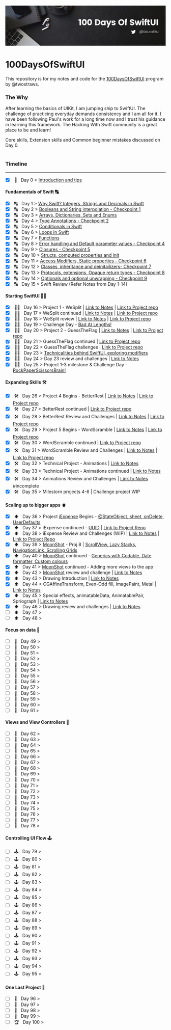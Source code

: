 ![alt text](https://github.com/SaurabhJamadagni/100DaysOfSwiftUI/blob/master/Images/banner.png)

# 100DaysOfSwiftUI

This repository is for my notes and code for the [100DaysOfSwiftUI](https://www.hackingwithswift.com/100/swiftui) program by @twostraws.

### The Why

After learning the basics of UIKit, I am jumping ship to SwiftUI. The challenge of practicing everyday demands consistency and I am all for it. I have been following Paul's work for a long time now and I trust his guidance in learning this framework. The Hacking With Swift community is a great place to be and learn!

Core skills, Extension skills and Common beginner mistakes discussed on Day 0.
<br>
<br>

### Timeline

---

- [x] &nbsp;🏁 &nbsp; Day 0 > [Introduction and tips](/Notes/day_0.md)

#### Fundamentals of Swift 🔠

- [x] &nbsp;🔠 &nbsp; Day 1 > [Why Swift? Integers, Strings and Decimals in Swift](/Notes/day_1.md)
- [x] &nbsp;🔠 &nbsp; Day 2 > [Booleans and String interpolation - Checkpoint 1](/Notes/day_2.md)
- [x] &nbsp;🔠 &nbsp; Day 3 > [Arrays, Dictionaries, Sets and Enums](/Notes/day_3.md)
- [x] &nbsp;🔠 &nbsp; Day 4 > [Type Annotations - Checkpoint 2](/Notes/day_4.md)
- [x] &nbsp;🔠 &nbsp; Day 5 > [Conditionals in Swift](/Notes/day_5.md)
- [x] &nbsp;🔠 &nbsp; Day 6 > [Loops in Swift](/Notes/day_6.md)
- [x] &nbsp;🔠 &nbsp; Day 7 > [Functions](/Notes/day_7.md)
- [x] &nbsp;🔠 &nbsp; Day 8 > [Error handling and Default parameter values - Checkpoint 4](/Notes/day_8.md)
- [x] &nbsp;🔠 &nbsp; Day 9 > [Closures - Checkpoint 5](/Notes/day_9.md)
- [x] &nbsp;🔠 &nbsp; Day 10 > [Structs, computed properties and init](/Notes/day_10.md)
- [x] &nbsp;🔠 &nbsp; Day 11 > [Access Modifiers, Static properties - Checkpoint 6](/Notes/day_11.md)
- [x] &nbsp;🔠 &nbsp; Day 12 > [Classes, inheritance and deinitailizers- Checkpoint 7](/Notes/day_12.md)
- [x] &nbsp;🔠 &nbsp; Day 13 > [Protocols, extensions, Opaque return types - Checkpoint 8](/Notes/day_13.md)
- [x] &nbsp;🔠 &nbsp; Day 14 > [Optionals and optional unwrapping - Checkpoint 9](/Notes/day_14.md)
- [x] &nbsp;🔠 &nbsp; Day 15 > Swift Review (Refer Notes from Day 1-14)

#### Starting SwiftUI 👨‍💻

- [x] &nbsp;👨‍💻 &nbsp; Day 16 > Project 1 - WeSplit | [Link to Notes](/Notes/day_16.md) | [Link to Project repo](https://github.com/SaurabhJamadagni/WeSplit-proj1)
- [x] &nbsp;👨‍💻 &nbsp; Day 17 > WeSplit continued | [Link to Notes](/Notes/day_17.md) | [Link to Project repo](https://github.com/SaurabhJamadagni/WeSplit-proj1)
- [x] &nbsp;👨‍💻 &nbsp; Day 18 > WeSplit review | [Link to Notes](/Notes/day_18.md) | [Link to Project repo](https://github.com/SaurabhJamadagni/WeSplit-proj1)
- [x] &nbsp;👨‍💻 &nbsp; Day 19 > Challenge Day - [Bad At Lengths!](https://github.com/SaurabhJamadagni/bad-at-lengths)
- [x] &nbsp;👨‍💻 &nbsp; Day 20 > Project 2 - GuessTheFlag | [Link to Notes](/Notes/day_20.md) | [Link to Project repo](https://github.com/SaurabhJamadagni/GuessTheFlag-proj2)
- [x] &nbsp;👨‍💻 &nbsp; Day 21 > GuessTheFlag continued | [Link to Project repo](https://github.com/SaurabhJamadagni/GuessTheFlag-proj2)
- [x] &nbsp;👨‍💻 &nbsp; Day 22 > GuessTheFlag challenges | [Link to Project repo](https://github.com/SaurabhJamadagni/GuessTheFlag-proj2)
- [x] &nbsp;👨‍💻 &nbsp; Day 23 > [Technicalities behind SwiftUI, exploring modifiers](/Notes/day_23.md)
- [x] &nbsp;👨‍💻 &nbsp; Day 24 > Day 23 review and challenges | [Link to Notes](/Notes/day_24.md)
- [x] &nbsp;👨‍💻 &nbsp; Day 25 > Project 1-3 milestone & Challenge Day - [RockPaperScissorsBrain!](https://github.com/SaurabhJamadagni/RockPaperScissorsBrain)

#### Expanding Skills 🛠

- [x] &nbsp;🛠 &nbsp; Day 26 > Project 4 Begins - BetterRest | [Link to Notes](/Notes/day_26.md) | [Link to Project repo](https://github.com/SaurabhJamadagni/BetterRest-proj4)
- [x] &nbsp;🛠 &nbsp; Day 27 > BetterRest continued | [Link to Project repo](https://github.com/SaurabhJamadagni/BetterRest-proj4)
- [x] &nbsp;🛠 &nbsp; Day 28 > BetterRest Review and Challenges | [Link to Notes](/Notes/day_28.md) | [Link to Project repo](https://github.com/SaurabhJamadagni/BetterRest-proj4)
- [x] &nbsp;🛠 &nbsp; Day 29 > Project 5 Begins - WordScramble | [Link to Notes](/Notes/day_29.md) | [Link to Project repo](https://github.com/SaurabhJamadagni/WordScramble-proj5)
- [x] &nbsp;🛠 &nbsp; Day 30 > WordScramble continued | [Link to Project repo](https://github.com/SaurabhJamadagni/WordScramble-proj5)
- [x] &nbsp;🛠 &nbsp; Day 31 > WordScramble Review and Challenges | [Link to Notes](/Notes/day_31.md) | [Link to Project repo](https://github.com/SaurabhJamadagni/WordScramble-proj5)
- [x] &nbsp;🛠 &nbsp; Day 32 > Technical Project - Animations | [Link to Notes](/Notes/day_32.md)
- [x] &nbsp;🛠 &nbsp; Day 33 > Technical Project - Animations continued | [Link to Notes](/Notes/day_33.md)
- [x] &nbsp;🛠 &nbsp; Day 34 > Animations Review and Challenges | [Link to Notes](/Notes/day_34.md) #incomplete
- [x] &nbsp;🛠 &nbsp; Day 35 > Milestorn projects 4-6 | Challenge project WIP

#### Scaling up to bigger apps ⬆️

- [x] &nbsp;⬆️ &nbsp; Day 36 > Project [iExpense](https://github.com/SaurabhJamadagni/iExpense-proj7) Begins - [@StateObject, sheet, onDelete, UserDefaults](/Notes/day_36.md)
- [x] &nbsp;⬆️ &nbsp; Day 37 > iExpense continued - [UUID](/Notes/day_37.md) | [Link to Project Repo](https://github.com/SaurabhJamadagni/iExpense-proj7)
- [x] &nbsp;⬆️ &nbsp; Day 38 > iExpense Review and Challenges (WIP) | [Link to Notes](/Notes/day_38.md) | [Link to Project Repo](https://github.com/SaurabhJamadagni/iExpense-proj7)
- [x] &nbsp;⬆️ &nbsp; Day 39 > [MoonShot](https://github.com/SaurabhJamadagni/MoonShot-proj8) - Proj 8 | [ScrollView, Lazy Stacks, NavigationLink, Scrolling Grids](/Notes/day_39.md)
- [x] &nbsp;⬆️ &nbsp; Day 40 > [MoonShot](https://github.com/SaurabhJamadagni/MoonShot-proj8) continued - [Generics with Codable, Date formatter, Custom colours](/Notes/day_40.md)
- [x] &nbsp;⬆️ &nbsp; Day 41 > [MoonShot](https://github.com/SaurabhJamadagni/MoonShot-proj8) continued - Adding more views to the app
- [x] &nbsp;⬆️ &nbsp; Day 42 > [MoonShot](https://github.com/SaurabhJamadagni/MoonShot-proj8) review and challenge | [Link to Notes](/Notes/day_42.md)
- [x] &nbsp;⬆️ &nbsp; Day 43 > Drawing Introduction | [Link to Notes](/Notes/day_43.md)
- [x] &nbsp;⬆️ &nbsp; Day 44 > CGAffineTransform, Even-Odd fill, ImagePaint, Metal | [Link to Notes](/Notes/day_44.md)
- [x] &nbsp;⬆️ &nbsp; Day 45 > Special effects, animatableData, AnimatablePair, Spriograph | [Link to Notes](/Notes/day_45.md)
- [x] &nbsp;⬆️ &nbsp; Day 46 > Drawing review and challenges | [Link to Notes](/Notes/day_46.md)
- [ ] &nbsp;⬆️ &nbsp; Day 47 >
- [ ] &nbsp;⬆️ &nbsp; Day 48 >

#### Focus on data 🔎

- [ ] &nbsp;🔎 &nbsp; Day 49 >
- [ ] &nbsp;🔎 &nbsp; Day 50 >
- [ ] &nbsp;🔎 &nbsp; Day 51 >
- [ ] &nbsp;🔎 &nbsp; Day 52 >
- [ ] &nbsp;🔎 &nbsp; Day 53 >
- [ ] &nbsp;🔎 &nbsp; Day 54 >
- [ ] &nbsp;🔎 &nbsp; Day 55 >
- [ ] &nbsp;🔎 &nbsp; Day 56 >
- [ ] &nbsp;🔎 &nbsp; Day 57 >
- [ ] &nbsp;🔎 &nbsp; Day 58 >
- [ ] &nbsp;🔎 &nbsp; Day 59 >
- [ ] &nbsp;🔎 &nbsp; Day 60 >
- [ ] &nbsp;🔎 &nbsp; Day 61 >

#### Views and View Controllers 📲

- [ ] &nbsp;📲 &nbsp; Day 62 >
- [ ] &nbsp;📲 &nbsp; Day 63 >
- [ ] &nbsp;📲 &nbsp; Day 64 >
- [ ] &nbsp;📲 &nbsp; Day 65 >
- [ ] &nbsp;📲 &nbsp; Day 66 >
- [ ] &nbsp;📲 &nbsp; Day 67 >
- [ ] &nbsp;📲 &nbsp; Day 68 >
- [ ] &nbsp;📲 &nbsp; Day 69 >
- [ ] &nbsp;📲 &nbsp; Day 70 >
- [ ] &nbsp;📲 &nbsp; Day 71 >
- [ ] &nbsp;📲 &nbsp; Day 72 >
- [ ] &nbsp;📲 &nbsp; Day 73 >
- [ ] &nbsp;📲 &nbsp; Day 74 >
- [ ] &nbsp;📲 &nbsp; Day 75 >
- [ ] &nbsp;📲 &nbsp; Day 76 >
- [ ] &nbsp;📲 &nbsp; Day 77 >
- [ ] &nbsp;📲 &nbsp; Day 78 >

#### Controlling UI Flow 🕹

- [ ] &nbsp;🕹 &nbsp; Day 79 >
- [ ] &nbsp;🕹 &nbsp; Day 80 >
- [ ] &nbsp;🕹 &nbsp; Day 81 >
- [ ] &nbsp;🕹 &nbsp; Day 82 >
- [ ] &nbsp;🕹 &nbsp; Day 83 >
- [ ] &nbsp;🕹 &nbsp; Day 84 >
- [ ] &nbsp;🕹 &nbsp; Day 85 >
- [ ] &nbsp;🕹 &nbsp; Day 86 >
- [ ] &nbsp;🕹 &nbsp; Day 87 >
- [ ] &nbsp;🕹 &nbsp; Day 88 >
- [ ] &nbsp;🕹 &nbsp; Day 89 >
- [ ] &nbsp;🕹 &nbsp; Day 90 >
- [ ] &nbsp;🕹 &nbsp; Day 91 >
- [ ] &nbsp;🕹 &nbsp; Day 92 >
- [ ] &nbsp;🕹 &nbsp; Day 93 >
- [ ] &nbsp;🕹 &nbsp; Day 94 >
- [ ] &nbsp;🕹 &nbsp; Day 95 >

#### One Last Project 🥳

- [ ] &nbsp;🕺 &nbsp; Day 96 >
- [ ] &nbsp;🕺 &nbsp; Day 97 >
- [ ] &nbsp;🕺 &nbsp; Day 98 >
- [ ] &nbsp;🕺 &nbsp; Day 99 >
- [ ] &nbsp;🏆 &nbsp; Day 100 >
